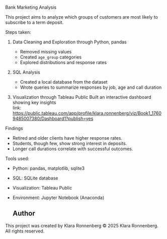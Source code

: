 Bank Marketing Analysis

This project aims to analyze which groups of customers are most likely to subscribe to a term deposit.

Steps taken:

1. Data Cleaning and Exploration through Python, pandas
   - Removed missing values
   - Created `age_group` categories
   - Explored distributions and response rates

2. SQL Analysis 
   - Created a local database from the dataset
   - Wrote queries to summarize responses by job, age and call duration

3. Visualization through Tableau Public
   Built an interactive dashboard showing key insights  
   link: https://public.tableau.com/app/profile/klara.ronnenberg/viz/Book1_17609485007380/Dashboard1?publish=yes


Findings

- Retired and older clients have higher response rates.
- Students, though few, show strong interest in deposits.
- Longer call durations correlate with successful outcomes.


Tools used:

- Python: pandas, matplotlib, sqlite3
- SQL: SQLite database
- Visualization: Tableau Public
- Environment: Jupyter Notebook (Anaconda)

  ## Author
This project was created by Klara Ronnenberg
© 2025 Klara Ronnenberg. All rights reserved.

